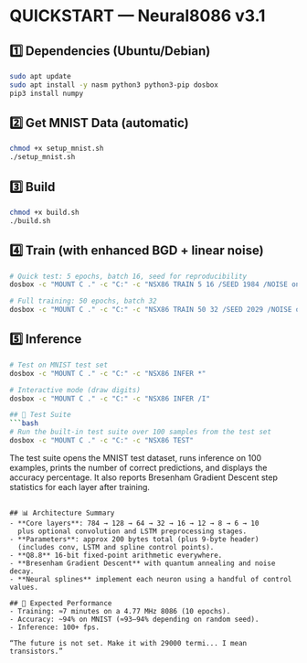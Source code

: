# QUICKSTART — Neural8086 v3.1

## 1️⃣ Dependencies (Ubuntu/Debian)
```bash
sudo apt update
sudo apt install -y nasm python3 python3-pip dosbox
pip3 install numpy
```

## 2️⃣ Get MNIST Data (automatic)
```bash
chmod +x setup_mnist.sh
./setup_mnist.sh
```

## 3️⃣ Build
```bash
chmod +x build.sh
./build.sh
```

## 4️⃣ Train (with enhanced BGD + linear noise)
```bash
# Quick test: 5 epochs, batch 16, seed for reproducibility
dosbox -c "MOUNT C ." -c "C:" -c "NSX86 TRAIN 5 16 /SEED 1984 /NOISE on"

# Full training: 50 epochs, batch 32
dosbox -c "MOUNT C ." -c "C:" -c "NSX86 TRAIN 50 32 /SEED 2029 /NOISE on"
```

## 5️⃣ Inference
```bash
# Test on MNIST test set
dosbox -c "MOUNT C ." -c "C:" -c "NSX86 INFER *"

# Interactive mode (draw digits)
dosbox -c "MOUNT C ." -c "C:" -c "NSX86 INFER /I"

## 🧪 Test Suite
```bash
# Run the built‑in test suite over 100 samples from the test set
dosbox -c "MOUNT C ." -c "C:" -c "NSX86 TEST"
```

The test suite opens the MNIST test dataset, runs inference on 100 examples, prints the number of correct predictions, and displays the accuracy percentage.  It also reports Bresenham Gradient Descent step statistics for each layer after training.
```

## 📊 Architecture Summary
- **Core layers**: 784 → 128 → 64 → 32 → 16 → 12 → 8 → 6 → 10  
  plus optional convolution and LSTM preprocessing stages.
- **Parameters**: approx 200 bytes total (plus 9‑byte header)  
  (includes conv, LSTM and spline control points).
- **Q8.8** 16‑bit fixed‑point arithmetic everywhere.
- **Bresenham Gradient Descent** with quantum annealing and noise decay.
- **Neural splines** implement each neuron using a handful of control values.

## 🎯 Expected Performance
- Training: ≈7 minutes on a 4.77 MHz 8086 (10 epochs).
- Accuracy: ~94% on MNIST (≈93–94% depending on random seed).
- Inference: 100+ fps.

“The future is not set. Make it with 29000 termi... I mean transistors.”
